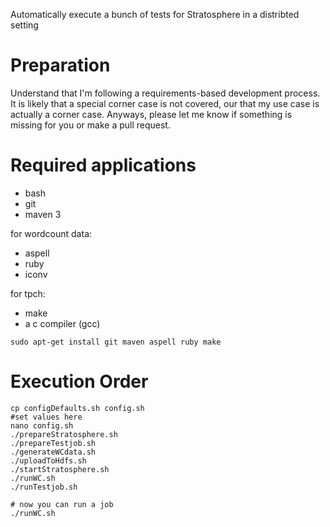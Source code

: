 Automatically execute a bunch of tests for Stratosphere in a distribted setting
####

# Preparation

Understand that I'm following a requirements-based development process.
It is likely that a special corner case is not covered, our that my use case is actually a corner case.
Anyways, please let me know if something is missing for you or make a pull request.

# Required applications
- bash
- git
- maven 3

for wordcount data:
- aspell
- ruby
- iconv

for tpch:
- make
- a c compiler (gcc)

```
sudo apt-get install git maven aspell ruby make
```

# Execution Order 

```
cp configDefaults.sh config.sh
#set values here
nano config.sh
./prepareStratosphere.sh
./prepareTestjob.sh
./generateWCdata.sh
./uploadToHdfs.sh
./startStratosphere.sh
./runWC.sh
./runTestjob.sh

# now you can run a job
./runWC.sh
```
